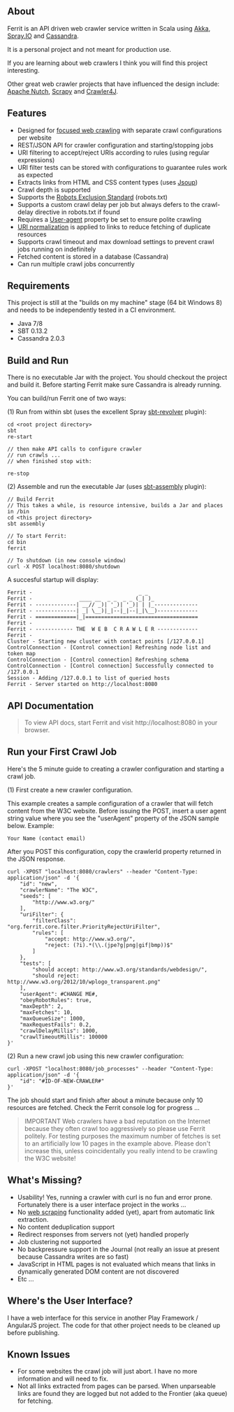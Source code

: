 About
-----

Ferrit is an API driven web crawler service written in Scala using [Akka](http://akka.io), [Spray.IO](http://spray.io) and [Cassandra](http://cassandra.apache.org).

It is a personal project and not meant for production use.

If you are learning about web crawlers I think you will find this project interesting.

Other great web crawler projects that have influenced the design include: [Apache Nutch](https://nutch.apache.org), [Scrapy](http://scrapy.org) and [Crawler4J](https://code.google.com/p/crawler4j).


Features
--------

* Designed for [focused web crawling](http://en.wikipedia.org/wiki/Focused_crawler) with separate crawl configurations per website
* REST/JSON API for crawler configuration and starting/stopping jobs
* URI filtering to accept/reject URIs according to rules (using regular expressions)
* URI filter tests can be stored with configurations to guarantee rules work as expected
* Extracts links from HTML and CSS content types (uses [Jsoup](http://jsoup.org))
* Crawl depth is supported
* Supports the [Robots Exclusion Standard](http://www.robotstxt.org) (robots.txt)
* Supports a custom crawl delay per job but always defers to the crawl-delay directive in robots.txt if found
* Requires a [User-agent](http://en.wikipedia.org/wiki/User_agent#Format_for_automated_agents_.28bots.29) property be set to ensure polite crawling
* [URI normalization](http://en.wikipedia.org/wiki/URL_normalization) is applied to links to reduce fetching of duplicate resources
* Supports crawl timeout and max download settings to prevent crawl jobs running on indefinitely
* Fetched content is stored in a database (Cassandra)
* Can run multiple crawl jobs concurrently

Requirements
------------

This project is still at the "builds on my machine" stage (64 bit Windows 8) and needs to be independently tested in a CI environment.

* Java 7/8
* SBT 0.13.2
* Cassandra 2.0.3


Build and Run
-------------

There is no executable Jar with the project. You should checkout the project and build it.
Before starting Ferrit make sure Cassandra is already running.

You can build/run Ferrit one of two ways:

(1) Run from within sbt (uses the excellent Spray [sbt-revolver](https://github.com/spray/sbt-revolver) plugin):

    cd <root project directory>
    sbt
    re-start

    // then make API calls to configure crawler
    // run crawls ...
    // when finished stop with:

    re-stop


(2) Assemble and run the executable Jar (uses [sbt-assembly](https://github.com/sbt/sbt-assembly) plugin):

    // Build Ferrit
    // This takes a while, is resource intensive, builds a Jar and places in /bin
    cd <this project directory>
    sbt assembly
  
    // To start Ferrit:
    cd bin
    ferrit

    // To shutdown (in new console window)
    curl -X POST localhost:8080/shutdown

A succesful startup will display:

    Ferrit -                                  _ _
    Ferrit -               ____ __  _ _  _ _ (_| )_
    Ferrit - -------------| __// _)| '_)| '_)| | |_--------------
    Ferrit - -------------| _| \__)|_|--|_|--|_|\__)-------------
    Ferrit - =============|_|====================================
    Ferrit -
    Ferrit - ------------ THE  W E B  C R A W L E R -------------
    Ferrit -
    Cluster - Starting new cluster with contact points [/127.0.0.1]
    ControlConnection - [Control connection] Refreshing node list and token map
    ControlConnection - [Control connection] Refreshing schema
    ControlConnection - [Control connection] Successfully connected to /127.0.0.1
    Session - Adding /127.0.0.1 to list of queried hosts
    Ferrit - Server started on http://localhost:8080


API Documentation
-----------------

> To view API docs, start Ferrit and visit http://localhost:8080 in your browser.

Run your First Crawl Job
------------------------

Here's the 5 minute guide to creating a crawler configuration and starting a crawl job.

(1) First create a new crawler configuration.

This example creates a sample configuration of a crawler that will fetch content from the W3C website. 
Before issuing the POST, insert a user agent string value where you see the "userAgent" property of the JSON sample below. Example:

    Your Name (contact email)

After you POST this configuration, copy the crawlerId property returned in the JSON response.

    curl -XPOST "localhost:8080/crawlers" --header "Content-Type: application/json" -d '{
        "id": "new",
        "crawlerName": "The W3C",
        "seeds": [
            "http://www.w3.org/"
        ],
        "uriFilter": {
            "filterClass": "org.ferrit.core.filter.PriorityRejectUriFilter",
            "rules": [
                "accept: http://www.w3.org/",
                "reject: (?i).*(\\.(jpe?g|png|gif|bmp))$"
            ]
        },
        "tests": [
            "should accept: http://www.w3.org/standards/webdesign/",
            "should reject: http://www.w3.org/2012/10/wplogo_transparent.png"
        ],
        "userAgent": #CHANGE ME#,
        "obeyRobotRules": true,
        "maxDepth": 2,
        "maxFetches": 10,
        "maxQueueSize": 1000,
        "maxRequestFails": 0.2,
        "crawlDelayMillis": 1000,
        "crawlTimeoutMillis": 100000
    }'

(2) Run a new crawl job using this new crawler configuration:

    curl -XPOST "localhost:8080/job_processes" --header "Content-Type: application/json" -d '{
        "id": "#ID-OF-NEW-CRAWLER#"
    }'

The job should start and finish after about a minute because only 10 resources are fetched.
Check the Ferrit console log for progress ...

> IMPORTANT
Web crawlers have a bad reputation on the Internet because they often crawl too aggressively so please use Ferrit politely.
For testing purposes the maximum number of fetches is set to an artificially low 10 pages in the example above.
Please don't increase this, unless coincidentally you really intend to be crawling the W3C website!


What's Missing?
----------------

* Usability! Yes, running a crawler with curl is no fun and error prone. Fortunately there is a user interface project in the works ...
* No [web scraping](http://en.wikipedia.org/wiki/Web_scraper) functionality added (yet), apart from automatic link extraction.
* No content deduplication support
* Redirect responses from servers not (yet) handled properly
* Job clustering not supported
* No backpressure support in the Journal (not really an issue at present because Cassandra writes are so fast)
* JavaScript in HTML pages is not evaluated which means that links in dynamically generated DOM content are not discovered
* Etc ...

Where's the User Interface?
---------------------------

I have a web interface for this service in another Play Framework / AngularJS project.
The code for that other project needs to be cleaned up before publishing.


Known Issues
------------

* For some websites the crawl job will just abort. I have no more information and will need to fix.
* Not all links extracted from pages can be parsed. When unparseable links are found they are logged but not added to the Frontier (aka queue) for fetching.
